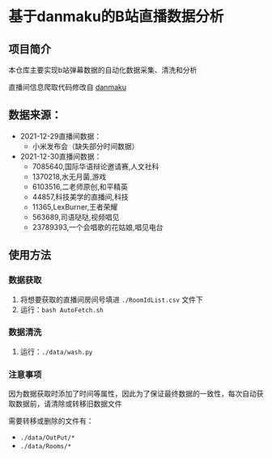 # 基于danmaku的B站直播数据分析

## 项目简介

本仓库主要实现b站弹幕数据的自动化数据采集、清洗和分析

直播间信息爬取代码修改自 [danmaku](https://github.com/THMonster/danmaku)

## 数据来源：

- 2021-12-29直播间数据：
  - 小米发布会（缺失部分时间数据）
- 2021-12-30直播间数据：
  - 7085640,国际华语辩论邀请赛,人文社科
  - 1370218,水无月菌,游戏
  - 6103516,二老师原创,和平精英
  - 44857,科技美学的直播间,科技
  - 11365,LexBurner,王者荣耀
  - 563689,司语哒哒,视频唱见
  - 23789393,一个会唱歌的花姑娘,唱见电台

## 使用方法

### 数据获取

1. 将想要获取的直播间房间号填进 `./RoomIdList.csv` 文件下
2. 运行：`bash AutoFetch.sh`

### 数据清洗

1. 运行：`./data/wash.py`

### 注意事项

因为数据获取时添加了时间等属性，因此为了保证最终数据的一致性，每次自动获取数据前，请清除或转移旧数据文件

需要转移或删除的文件有：

- `./data/OutPut/*`
- `./data/Rooms/*`

